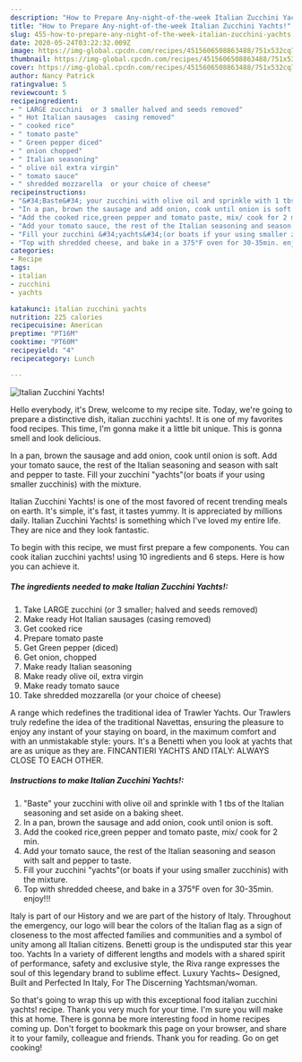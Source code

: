 ```yaml
---
description: "How to Prepare Any-night-of-the-week Italian Zucchini Yachts!"
title: "How to Prepare Any-night-of-the-week Italian Zucchini Yachts!"
slug: 455-how-to-prepare-any-night-of-the-week-italian-zucchini-yachts
date: 2020-05-24T03:22:32.009Z
image: https://img-global.cpcdn.com/recipes/4515606508863488/751x532cq70/italian-zucchini-yachts-recipe-main-photo.jpg
thumbnail: https://img-global.cpcdn.com/recipes/4515606508863488/751x532cq70/italian-zucchini-yachts-recipe-main-photo.jpg
cover: https://img-global.cpcdn.com/recipes/4515606508863488/751x532cq70/italian-zucchini-yachts-recipe-main-photo.jpg
author: Nancy Patrick
ratingvalue: 5
reviewcount: 5
recipeingredient:
- " LARGE zucchini  or 3 smaller halved and seeds removed"
- " Hot Italian sausages  casing removed"
- " cooked rice"
- " tomato paste"
- " Green pepper diced"
- " onion chopped"
- " Italian seasoning"
- " olive oil extra virgin"
- " tomato sauce"
- " shredded mozzarella  or your choice of cheese"
recipeinstructions:
- "&#34;Baste&#34; your zucchini with olive oil and sprinkle with 1 tbs of the Italian seasoning and set aside on a baking sheet."
- "In a pan, brown the sausage and add onion, cook until onion is soft."
- "Add the cooked rice,green pepper and tomato paste, mix/ cook for 2 min."
- "Add your tomato sauce, the rest of the Italian seasoning and season with salt and pepper to taste."
- "Fill your zucchini &#34;yachts&#34;(or boats if your using smaller zucchinis) with the mixture."
- "Top with shredded cheese, and bake in a 375°F oven for 30-35min. enjoy!!!"
categories:
- Recipe
tags:
- italian
- zucchini
- yachts

katakunci: italian zucchini yachts 
nutrition: 225 calories
recipecuisine: American
preptime: "PT16M"
cooktime: "PT60M"
recipeyield: "4"
recipecategory: Lunch

---
```



![Italian Zucchini Yachts!](https://img-global.cpcdn.com/recipes/4515606508863488/751x532cq70/italian-zucchini-yachts-recipe-main-photo.jpg)

Hello everybody, it's Drew, welcome to my recipe site. Today, we're going to prepare a distinctive dish, italian zucchini yachts!. It is one of my favorites food recipes. This time, I'm gonna make it a little bit unique. This is gonna smell and look delicious.

In a pan, brown the sausage and add onion, cook until onion is soft. Add your tomato sauce, the rest of the Italian seasoning and season with salt and pepper to taste. Fill your zucchini &#34;yachts&#34;(or boats if your using smaller zucchinis) with the mixture.

Italian Zucchini Yachts! is one of the most favored of recent trending meals on earth. It's simple, it's fast, it tastes yummy. It is appreciated by millions daily. Italian Zucchini Yachts! is something which I've loved my entire life. They are nice and they look fantastic.


To begin with this recipe, we must first prepare a few components. You can cook italian zucchini yachts! using 10 ingredients and 6 steps. Here is how you can achieve it.

<!--inarticleads1-->

##### The ingredients needed to make Italian Zucchini Yachts!:

1. Take  LARGE zucchini  (or 3 smaller; halved and seeds removed)
1. Make ready  Hot Italian sausages  (casing removed)
1. Get  cooked rice
1. Prepare  tomato paste
1. Get  Green pepper (diced)
1. Get  onion, chopped
1. Make ready  Italian seasoning
1. Make ready  olive oil, extra virgin
1. Make ready  tomato sauce
1. Take  shredded mozzarella  (or your choice of cheese)


A range which redefines the traditional idea of Trawler Yachts. Our Trawlers truly redefine the idea of the traditional Navettas, ensuring the pleasure to enjoy any instant of your staying on board, in the maximum comfort and with an unmistakable style: yours. It&#39;s a Benetti when you look at yachts that are as unique as they are. FINCANTIERI YACHTS AND ITALY: ALWAYS CLOSE TO EACH OTHER. 

<!--inarticleads2-->

##### Instructions to make Italian Zucchini Yachts!:

1. &#34;Baste&#34; your zucchini with olive oil and sprinkle with 1 tbs of the Italian seasoning and set aside on a baking sheet.
1. In a pan, brown the sausage and add onion, cook until onion is soft.
1. Add the cooked rice,green pepper and tomato paste, mix/ cook for 2 min.
1. Add your tomato sauce, the rest of the Italian seasoning and season with salt and pepper to taste.
1. Fill your zucchini &#34;yachts&#34;(or boats if your using smaller zucchinis) with the mixture.
1. Top with shredded cheese, and bake in a 375°F oven for 30-35min. enjoy!!!


Italy is part of our History and we are part of the history of Italy. Throughout the emergency, our logo will bear the colors of the Italian flag as a sign of closeness to the most affected families and communities and a symbol of unity among all Italian citizens. Benetti group is the undisputed star this year too. Yachts In a variety of different lengths and models with a shared spirit of performance, safety and exclusive style, the Riva range expresses the soul of this legendary brand to sublime effect. Luxury Yachts~ Designed, Built and Perfected In Italy, For The Discerning Yachtsman/woman. 

So that's going to wrap this up with this exceptional food italian zucchini yachts! recipe. Thank you very much for your time. I'm sure you will make this at home. There is gonna be more interesting food in home recipes coming up. Don't forget to bookmark this page on your browser, and share it to your family, colleague and friends. Thank you for reading. Go on get cooking!
